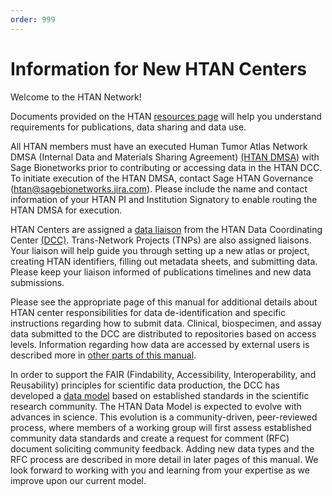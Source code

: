 ```yaml
---
order: 999
---
```


# Information for New HTAN Centers

Welcome to the HTAN Network!

Documents provided on the HTAN [resources page](https://humantumoratlas.org/resources) will help you understand requirements for publications, data sharing and data use.  

All HTAN members must have an executed Human Tumor Atlas Network DMSA  (Internal Data and Materials Sharing Agreement)  [(HTAN DMSA)](https://docs.google.com/document/d/1RPFm9MBJv8DjZmYZyIv0jbjtNJ8fnwGjYDjlK4lL4nc/edit) with Sage Bionetworks prior to contributing or accessing data in the HTAN DCC. To initiate execution of the HTAN DMSA, contact Sage HTAN Governance (htan@sagebionetworks.jira.com). Please include the name and contact information of your HTAN PI and Institution Signatory to enable routing the HTAN DMSA for execution.

HTAN Centers are assigned a [data liaison](../data_pub_submission/Data_Liaisons.md) from the HTAN Data Coordinating Center [(DCC)](https://humantumoratlas.org/htan-dcc). Trans-Network Projects (TNPs) are also assigned liaisons. Your liaison will help guide you through setting up a new atlas or project, creating HTAN identifiers, filling out metadata sheets, and submitting data.  Please keep your liaison informed of publications timelines and new data submissions.  

Please see the appropriate page of this manual for additional details about HTAN center responsibilities for data de-identification and specific instructions regarding how to submit data.  Clinical, biospecimen, and assay data submitted to the DCC are distributed to repositories based on access levels.  Information regarding how data are accessed by external users is described more in [other parts of this manual](../overview/data_levels.md).

In order to support the FAIR (Findability, Accessibility, Interoperability, and Reusability) principles for scientific data production, the DCC has developed a [data model](../data_model/) based on established standards in the scientific research community. The HTAN Data Model is expected to evolve with advances in science.  This evolution is a community-driven, peer-reviewed process, where members of a working group will first assess established community data standards and create a request for comment (RFC) document soliciting community feedback. Adding new data types and the RFC process are described in more detail in later pages of this manual.  We look forward to working with you and learning from your expertise as we improve upon our current model.
